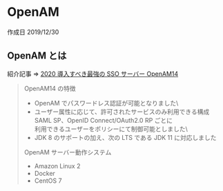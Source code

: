 # OpenAM

作成日 2019/12/30

## OpenAM とは

紹介記事 => [2020 導入すべき最強の SSO サーバー OpenAM14](https://www.osstech.co.jp/product/openam)

> OpenAM14 の特徴
>
> -   OpenAM でパスワードレス認証が可能となりました\
> -   ユーザー属性に応じて、許可されたサービスのみ利用できる構成 SAML SP、OpenID Connect/OAuth2.0 RP ごとに\
>     利用できるユーザーをポリシーにて制御可能としました\
> -   JDK 8 のサポートの加え、次の LTS である JDK 11 に対応しました
>
> OpenAM サーバー動作システム
>
> -   Amazon Linux 2
> -   Docker
> -   CentOS 7

